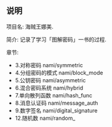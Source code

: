 ## 说明
项目名: 海贼王娜美.

简介: 记录了学习「图解密码」一书的过程.

章节:

  - 3.对称密码 nami/symmetric
  - 4.分组密码的模式 nami/block_mode
  - 5.公钥密码 nami/asymmetric
  - 6.混合密码系统 nami/hybrid
  - 7.单向散列函数 nami/hash_func
  - 8.消息认证码 nami/message_auth
  - 9.数字签名 nami/digital_signature
  - 12.随机数 nami/random_
